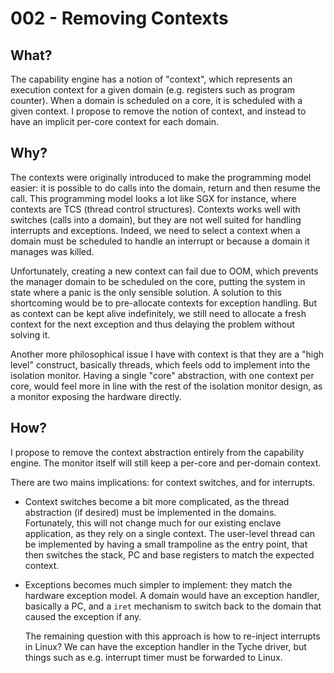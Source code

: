 # 002 - Removing Contexts

## What?

The capability engine has a notion of "context", which represents an execution context for a given domain (e.g. registers such as program counter).
When a domain is scheduled on a core, it is scheduled with a given context.
I propose to remove the notion of context, and instead to have an implicit per-core context for each domain.

## Why?

The contexts were originally introduced to make the programming model easier: it is possible to do calls into the domain, return and then resume the call.
This programming model looks a lot like SGX for instance, where contexts are TCS (thread control structures).
Contexts works well with switches (calls into a domain), but they are not well suited for handling interrupts and exceptions.
Indeed, we need to select a context when a domain must be scheduled to handle an interrupt or because a domain it manages was killed.

Unfortunately, creating a new context can fail due to OOM, which prevents the manager domain to be scheduled on the core, putting the system in state where a panic is the only sensible solution.
A solution to this shortcoming would be to pre-allocate contexts for exception handling.
But as context can be kept alive indefinitely, we still need to allocate a fresh context for the next exception and thus delaying the problem without solving it.

Another more philosophical issue I have with context is that they are a "high level" construct, basically threads, which feels odd to implement into the isolation monitor.
Having a single "core" abstraction, with one context per core, would feel more in line with the rest of the isolation monitor design, as a monitor exposing the hardware directly.

## How?

I propose to remove the context abstraction entirely from the capability engine.
The monitor itself will still keep a per-core and per-domain context.

There are two mains implications: for context switches, and for interrupts.

- Context switches become a bit more complicated, as the thread abstraction (if desired) must be implemented in the domains.
  Fortunately, this will not change much for our existing enclave application, as they rely on a single context.
  The user-level thread can be implemented by having a small trampoline as the entry point, that then switches the stack, PC and base registers to match the expected context.
- Exceptions becomes much simpler to implement: they match the hardware
  exception model.
  A domain would have an exception handler, basically a PC, and a `iret` mechanism to switch back to the domain that caused the exception if any.
  
  The remaining question with this approach is how to re-inject interrupts in Linux?
  We can have the exception handler in the Tyche driver, but things such as e.g. interrupt timer must be forwarded to Linux.

